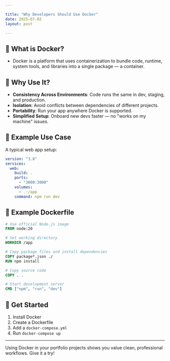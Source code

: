 ```yaml
---

title: "Why Developers Should Use Docker"
date: 2025-07-02
layout: post

---
```


## 🐳 What is Docker?

- Docker is a platform that uses containerization to bundle code, runtime, system tools, and libraries into a single package — a container.

## 🔁 Why Use It?

- **Consistency Across Environments**: Code runs the same in dev, staging, and production.
- **Isolation**: Avoid conflicts between dependencies of different projects.
- **Portability**: Run your app anywhere Docker is supported.
- **Simplified Setup**: Onboard new devs faster — no "works on my machine" issues.

## 🧰 Example Use Case

A typical web app setup:

```yaml
version: "3.8"
services:
  web:
    build: .
    ports:
      - "3000:3000"
    volumes:
      - .:/app
    command: npm run dev
```

## 📄 Example Dockerfile

```dockerfile
# Use official Node.js image
FROM node:20

# Set working directory
WORKDIR /app

# Copy package files and install dependencies
COPY package*.json ./
RUN npm install

# Copy source code
COPY . .

# Start development server
CMD ["npm", "run", "dev"]
```

## 🚀 Get Started

1. Install Docker
2. Create a Dockerfile
3. Add a `docker-compose.yml`
4. Run `docker-compose up`

---

Using Docker in your portfolio projects shows you value clean, professional workflows. Give it a try!

